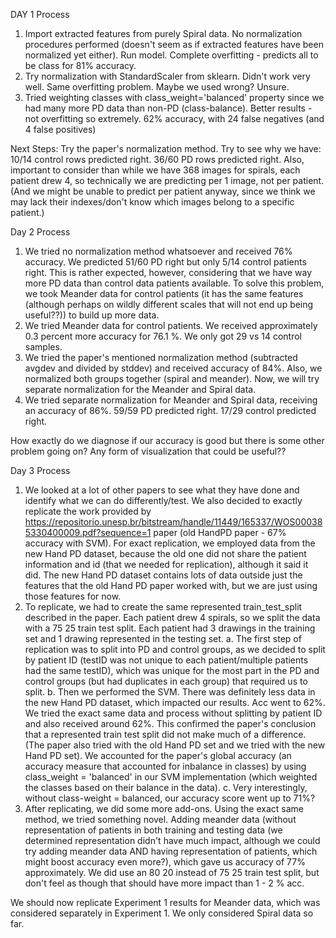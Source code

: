 DAY 1 Process
1. Import extracted features from purely Spiral data. No normalization procedures performed (doesn't seem as if extracted features have been normalized yet either). Run model. Complete overfitting - predicts all to be class for 81% accuracy.
2. Try normalization with StandardScaler from sklearn. Didn't work very well. Same overfitting problem. Maybe we used wrong? Unsure.
3. Tried weighting classes with class_weight='balanced' property since we had many more PD data than non-PD (class-balance). Better results - not overfitting so extremely. 62% accuracy, with 24 false negatives (and 4 false positives)

Next Steps: Try the paper's normalization method. Try to see why we have: 10/14 control rows predicted right. 36/60 PD rows predicted right. Also, important to consider than while we have 368 images for spirals, each patient drew 4, so technically we are predicting per 1 image, not per patient. (And we might be unable to predict per patient anyway, since we think we may lack their indexes/don't know which images belong to a specific patient.)



Day 2 Process
1. We tried no normalization method whatsoever and received 76% accuracy. We predicted 51/60 PD right but only 5/14 control patients right. This is rather expected, however, considering that we have way more PD data than control data patients available. To solve this problem, we took Meander data for control patients (it has the same features (although perhaps on wildly different scales that will not end up being useful??)) to build up more data.
2. We tried Meander data for control patients. We received approximately 0.3 percent more accuracy for 76.1 %. We only got 29 vs 14 control samples.
3. We tried the paper's mentioned normalization method (subtracted avgdev and divided by stddev) and received accuracy of 84%. Also, we normalized both groups together (spiral and meander). Now, we will try separate normalization for the Meander and Spiral data.
4. We tried separate normalization for Meander and Spiral data, receiving an accuracy of 86%. 59/59 PD predicted right. 17/29 control predicted right.

How exactly do we diagnose if our accuracy is good but there is some other problem going on? Any form of visualization that could be useful??



Day 3 Process
1. We looked at a lot of other papers to see what they have done and identify what we can do differently/test. We also decided to exactly replicate the work provided by https://repositorio.unesp.br/bitstream/handle/11449/165337/WOS000385330400009.pdf?sequence=1 paper (old HandPD paper - 67% accuracy with SVM). For exact replication, we employed data from the new Hand PD dataset, because the old one did not share the patient information and id (that we needed for replication), although it said it did. The new Hand PD dataset contains lots of data outside just the features that the old Hand PD paper worked with, but we are just using those features for now.
2. To replicate, we had to create the same represented train_test_split described in the paper. Each patient drew 4 spirals, so we split the data with a 75 25 train test split. Each patient had 3 drawings in the training set and 1 drawing represented in the testing set. 
  a. The first step of replication was to split into PD and control groups, as we decided to split by patient ID (testID was not unique to each patient/multiple patients had
  the same testID), which was unique for the most part in the PD and control groups (but had duplicates in each group) that required us to split.
  b. Then we performed the SVM. There was definitely less data in the new Hand PD dataset, which impacted our results. Acc went to 62%. We tried the exact same data and 
  process without splitting by patient ID and also received around 62%. This confirmed the paper's conclusion that a represented train test split did not make much of a
  difference. (The paper also tried with the old Hand PD set and we tried with the new Hand PD set). We accounted for the paper's global accuracy (an accuracy measure that
  accounted for inbalance in classes) by using class_weight = 'balanced' in our SVM implementation (which weighted the classes based on their balance in the data). 
  c. Very interestingly, without class-weight = balanced, our accuracy score went up to 71%?
3. After replicating, we did some more add-ons. Using the exact same method, we tried something novel. Adding meander data (without representation of patients in both training and testing data (we determined representation didn't have much impact, although we could try adding meander data AND having representation of patients, which might boost accuracy even more?), which gave us accuracy of 77% approximately. We did use an 80 20 instead of 75 25 train test split, but don't feel as though that should have more impact than 1 - 2 % acc.

We should now replicate Experiment 1 results for Meander data, which was considered separately in Experiment 1. We only considered Spiral data so far.
